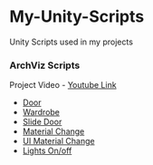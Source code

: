 # My-Unity-Scripts




Unity Scripts used in my projects

### ArchViz Scripts

  Project Video - [Youtube Link](https://youtu.be/6uApEkhLfCg)
  
- [Door](https://github.com/sachinsinha1/My-Unity-Scripts/blob/main/door.cs)
- [Wardrobe](https://github.com/sachinsinha1/My-Unity-Scripts/blob/main/wardrobeDoor.cs)
- [Slide Door](https://github.com/sachinsinha1/My-Unity-Scripts/blob/main/slideDoor.cs)
- [Material Change](https://github.com/sachinsinha1/My-Unity-Scripts/blob/main/wardrobeDoor.cs)
- [UI Material Change](https://github.com/sachinsinha1/My-Unity-Scripts/blob/main/matChangeUI.cs)
- [Lights On/off](https://github.com/sachinsinha1/My-Unity-Scripts/blob/main/lighton.cs)
